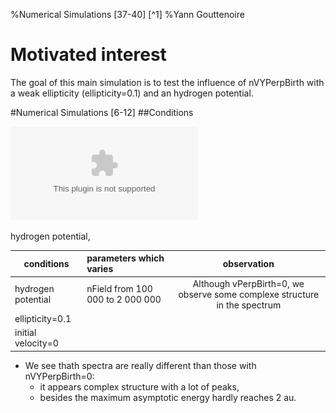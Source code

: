 %Numerical Simulations \[37-40\] [^1]
%Yann Gouttenoire

# Motivated interest

The goal of this main simulation is to test the influence of nVYPerpBirth with a weak ellipticity (ellipticity=0.1) and an hydrogen potential.

#Numerical Simulations \[6-12\] 
##Conditions

![comparison[6-12]](comparison[6-12].eps)   

 hydrogen potential, 

conditions              | parameters which varies           | observation
------------------------| :---------------------------------| :---------------------------------------------------------------------:
hydrogen potential      | nField from 100 000 to 2 000 000  | Although vPerpBirth=0, we observe some complexe structure in the spectrum       |
ellipticity=0.1         |                                   |                                                                       | 
initial velocity=0      |                                   |                                                                       |

  - We see thath spectra are really different than those with nVYPerpBirth=0:  
    - it appears complex structure with a lot of peaks,  
    - besides the maximum asymptotic energy hardly reaches 2 au. 

